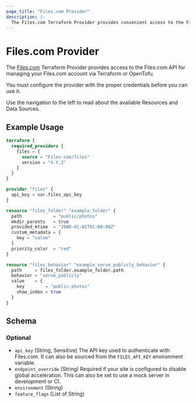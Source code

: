 ```yaml
---
page_title: "Files.com Provider"
description: |-
  The Files.com Terraform Provider provides convenient access to the Files.com API for managing your Files.com account via Terraform.
---
```


# Files.com Provider

The [Files.com](https://www.files.com/) Terraform Provider provides access to the Files.com API for managing your Files.com account via Terraform or OpenTofu.

You must configure the provider with the proper credentials before you can use it.

Use the navigation to the left to read about the available Resources and Data Sources.

## Example Usage

```terraform
terraform {
  required_providers {
    files = {
      source = "Files-com/files"
      version = "X.Y.Z"
    }
  }
}

provider "files" {
  api_key = var.files_api_key
}

resource "files_folder" "example_folder" {
  path            = "public/photos"
  mkdir_parents   = true
  provided_mtime  = "2000-01-01T01:00:00Z"
  custom_metadata = {
    key = "value"
  }
  priority_color  = "red"
}

resource "files_behavior" "example_serve_publicly_behavior" {
  path     = files_folder.example_folder.path
  behavior = "serve_publicly"
  value    = {
    key        = "public-photos"
    show_index = true
  }
}
```

<!-- schema generated by tfplugindocs -->
## Schema

### Optional

- `api_key` (String, Sensitive) The API key used to authenticate with Files.com. It can also be sourced from the `FILES_API_KEY` environment variable.
- `endpoint_override` (String) Required if your site is configured to disable global acceleration. This can also be set to use a mock server in development or CI.
- `environment` (String)
- `feature_flags` (List of String)
